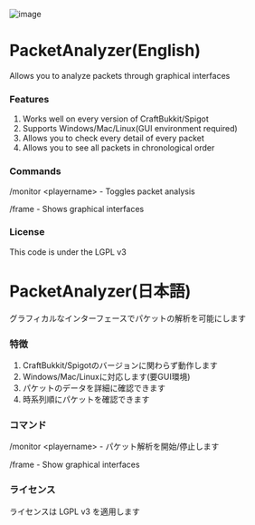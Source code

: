![image](https://user-images.githubusercontent.com/26406334/88451188-b923d580-ce8f-11ea-8328-a6437c447032.png)

# PacketAnalyzer(English)
Allows you to analyze packets through graphical interfaces

### Features
1. Works well on every version of CraftBukkit/Spigot
2. Supports Windows/Mac/Linux(GUI environment required)
3. Allows you to check every detail of every packet
4. Allows you to see all packets in chronological order

### Commands
/monitor &lt;playername&gt; - Toggles packet analysis

/frame - Shows graphical interfaces 

### License
This code is under the LGPL v3

# PacketAnalyzer(日本語)
グラフィカルなインターフェースでパケットの解析を可能にします

### 特徴
1. CraftBukkit/Spigotのバージョンに関わらず動作します
2. Windows/Mac/Linuxに対応します(要GUI環境)
3. パケットのデータを詳細に確認できます
4. 時系列順にパケットを確認できます


### コマンド
/monitor &lt;playername&gt; - パケット解析を開始/停止します

/frame - Show graphical interfaces

### ライセンス
ライセンスは LGPL v3 を適用します
